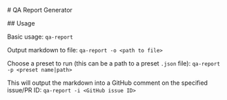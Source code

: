 # QA Report Generator

## Usage

Basic usage:
`qa-report`

Output markdown to file:
`qa-report -o <path to file>`

Choose a preset to run (this can be a path to a preset `.json` file):
`qa-report -p <preset name|path>`

This will output the markdown into a GitHub comment on the specified issue/PR ID:
`qa-report -i <GitHub issue ID>`

